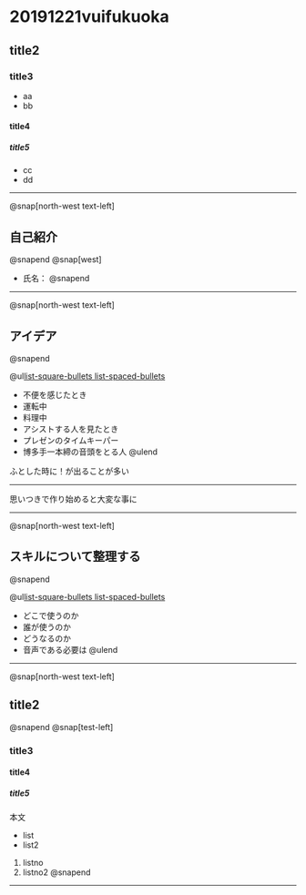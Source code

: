 # 20191221vuifukuoka
## title2
### title3
- aa
 - bb
#### title4
##### title5
- cc
 - dd

---
@snap[north-west text-left]
## 自己紹介
@snapend
@snap[west]
- 氏名：
@snapend

---
@snap[north-west text-left]
## アイデア
@snapend

@ul[list-square-bullets list-spaced-bullets](false)
- 不便を感じたとき
 - 運転中
 - 料理中
- アシストする人を見たとき
 - プレゼンのタイムキーパー
 - 博多手一本締の音頭をとる人
@ulend

ふとした時に！が出ることが多い
 
---

思いつきで作り始めると大変な事に

---
@snap[north-west text-left]
## スキルについて整理する
@snapend

@ul[list-square-bullets list-spaced-bullets](false)
- どこで使うのか
- 誰が使うのか
- どうなるのか
- 音声である必要は
@ulend
---
@snap[north-west text-left]
## title2
@snapend
@snap[test-left]
### title3
#### title4
##### title5
本文
- list
 - list2
1. listno
 1. listno2
@snapend
---

